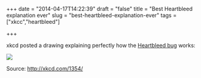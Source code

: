 +++
date = "2014-04-17T14:22:39"
draft = "false"
title = "Best Heartbleed explanation ever"
slug = "best-heartbleed-explanation-ever"
tags = ["xkcc","heartbleed"]

+++

xkcd posted a drawing explaining perfectly how the [Heartbleed bug](http://heartbleed.com/) works:

![](/content/images/2014/Apr/heartbleed_explanation.png)

Source: http://xkcd.com/1354/
